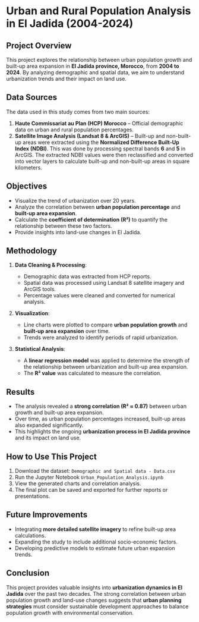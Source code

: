 # Urban and Rural Population Analysis in El Jadida (2004-2024)

## Project Overview
This project explores the relationship between urban population growth and built-up area expansion in **El Jadida province, Morocco**, from **2004 to 2024**. By analyzing demographic and spatial data, we aim to understand urbanization trends and their impact on land use.

## Data Sources
The data used in this study comes from two main sources:
1. **Haute Commissariat au Plan (HCP) Morocco** – Official demographic data on urban and rural population percentages.
2. **Satellite Image Analysis (Landsat 8 & ArcGIS)** – Built-up and non-built-up areas were extracted using the **Normalized Difference Built-Up Index (NDBI)**. This was done by processing spectral bands **6** and **5** in ArcGIS. The extracted NDBI values were then reclassified and converted into vector layers to calculate built-up and non-built-up areas in square kilometers.

## Objectives
- Visualize the trend of urbanization over 20 years.
- Analyze the correlation between **urban population percentage** and **built-up area expansion**.
- Calculate the **coefficient of determination (R²)** to quantify the relationship between these two factors.
- Provide insights into land-use changes in El Jadida.

## Methodology
1. **Data Cleaning & Processing**:
   - Demographic data was extracted from HCP reports.
   - Spatial data was processed using Landsat 8 satellite imagery and ArcGIS tools.
   - Percentage values were cleaned and converted for numerical analysis.

2. **Visualization**:
   - Line charts were plotted to compare **urban population growth** and **built-up area expansion** over time.
   - Trends were analyzed to identify periods of rapid urbanization.

3. **Statistical Analysis**:
   - A **linear regression model** was applied to determine the strength of the relationship between urbanization and built-up area expansion.
   - The **R² value** was calculated to measure the correlation.

## Results
- The analysis revealed a **strong correlation (R² ≈ 0.87)** between urban growth and built-up area expansion.
- Over time, as urban population percentages increased, built-up areas also expanded significantly.
- This highlights the ongoing **urbanization process in El Jadida province** and its impact on land use.

## How to Use This Project
1. Download the dataset: `Demographic and Spatial data - Data.csv`
2. Run the Jupyter Notebook `Urban_Population_Analysis.ipynb`
3. View the generated charts and correlation analysis.
4. The final plot can be saved and exported for further reports or presentations.

## Future Improvements
- Integrating **more detailed satellite imagery** to refine built-up area calculations.
- Expanding the study to include additional socio-economic factors.
- Developing predictive models to estimate future urban expansion trends.

## Conclusion
This project provides valuable insights into **urbanization dynamics in El Jadida** over the past two decades. The strong correlation between urban population growth and land-use changes suggests that **urban planning strategies** must consider sustainable development approaches to balance population growth with environmental conservation.
